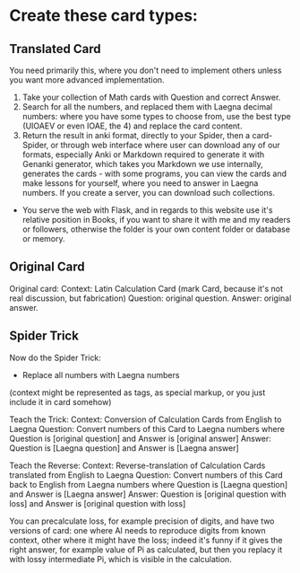 # Create these card types:

## Translated Card

You need primarily this, where you don't need to implement others unless you want more advanced implementation.

1. Take your collection of Math cards with Question and correct Answer.
2. Search for all the numbers, and replaced them with Laegna decimal numbers: where you have some types to choose from, use the best type (UIOAEV or even IOAE, the 4) and replace the card content.
3. Return the result in anki format, directly to your Spider, then a card-Spider, or through web interface where user can download any of our formats, especially Anki or Markdown required to generate it with Genanki generator, which takes you Markdown we use internally, generates the cards - with some programs, you can view the cards and make lessons for yourself, where you need to answer in Laegna numbers. If you create a server, you can download such collections.
  - You serve the web with Flask, and in regards to this website use it's relative position in Books, if you want to share it with me and my readers or followers, otherwise the folder is your own content folder or database or memory.

## Original Card

Original card:
Context: Latin Calculation Card (mark Card, because it's not real discussion, but fabrication)
Question: original question.
Answer: original answer.

## Spider Trick

Now do the Spider Trick:
- Replace all numbers with Laegna numbers

(context might be represented as tags, as special markup, or you just include it in card somehow)

Teach the Trick:
Context: Conversion of Calculation Cards from English to Laegna
Question: Convert numbers of this Card to Laegna numbers where Question is [original question] and Answer is [original answer]
Answer: Question is [Laegna question] and Answer is [Laegna answer]

Teach the Reverse:
Context: Reverse-translation of Calculation Cards translated from English to Laegna
Question: Convert numbers of this Card back to English from Laegna numbers where Question is [Laegna question] and Answer is [Laegna answer]
Answer: Question is [original question with loss] and Answer is [original question with loss]

You can precalculate loss, for example precision of digits, and have two versions of card: one where AI needs to reproduce digits from known context, other where it might have the loss; indeed it's funny if it gives the right answer, for example value of Pi as calculated, but then you replacy it with lossy intermediate Pi, which is visible in the calculation.
